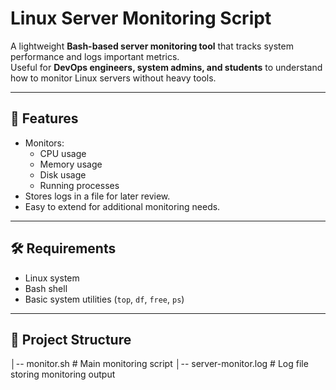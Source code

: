 # Linux Server Monitoring Script

A lightweight **Bash-based server monitoring tool** that tracks system performance and logs important metrics.  
Useful for **DevOps engineers, system admins, and students** to understand how to monitor Linux servers without heavy tools.

---

## 📌 Features
- Monitors:
  - CPU usage
  - Memory usage
  - Disk usage
  - Running processes
- Stores logs in a file for later review.
- Easy to extend for additional monitoring needs.

---

## 🛠️ Requirements
- Linux system
- Bash shell
- Basic system utilities (`top`, `df`, `free`, `ps`)

---

## 📂 Project Structure
│-- monitor.sh # Main monitoring script
│-- server-monitor.log # Log file storing monitoring output
